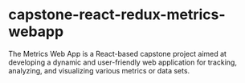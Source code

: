 # capstone-react-redux-metrics-webapp
The Metrics Web App is a React-based capstone project aimed at developing a dynamic and user-friendly web application for tracking, analyzing, and visualizing various metrics or data sets.
